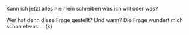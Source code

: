 Kann ich jetzt alles hie rrein schreiben was ich will oder was?

Wer hat denn diese Frage gestellt? Und wann? Die Frage wundert mich schon etwas ... (k)
